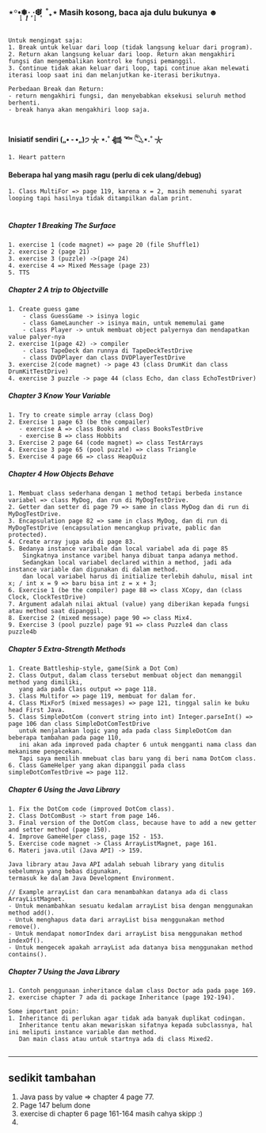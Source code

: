 ### ⋆꙳•̩̩͙❅*̩̩͙‧͙ ‧͙*̩̩͙❆ ͙͛ ˚₊⋆ Masih kosong, baca aja dulu bukunya ☻

#

#

```angular2html
Untuk mengingat saja:
1. Break untuk keluar dari loop (tidak langsung keluar dari program).
2. Return akan langsung keluar dari loop. Return akan mengakhiri fungsi dan mengembalikan kontrol ke fungsi pemanggil.
3. Continue tidak akan keluar dari loop, tapi continue akan melewati iterasi loop saat ini dan melanjutkan ke-iterasi berikutnya.

Perbedaan Break dan Return:
- return mengakhiri fungsi, dan menyebabkan eksekusi seluruh method berhenti.
- break hanya akan mengakhiri loop saja.
```

#                                                             

#### Inisiatif sendiri („• ֊ •„)੭ 𓇼 ⋆.˚ 𓆉 𓆝 𓆡⋆.˚ 𓇼

```
1. Heart pattern
```

#### Beberapa hal yang masih ragu (perlu di cek ulang/debug)

```angular2html
1. Class MultiFor => page 119, karena x = 2, masih memenuhi syarat looping tapi hasilnya tidak ditampilkan dalam print.
```

#

#

##### Chapter 1 Breaking The Surface

```
1. exercise 1 (code magnet) => page 20 (file Shuffle1)
2. exercise 2 (page 21)
3. exercise 3 (puzzle) ->(page 24) 
4. exercise 4 => Mixed Message (page 23)
5. TTS
```

##### Chapter 2 A trip to Objectville

```
1. Create guess game
    - class GuessGame -> isinya logic
    - class GameLauncher -> isinya main, untuk mememulai game
    - class Player -> untuk membuat object palyernya dan mendapatkan value palyer-nya
2. exercise 1(page 42) -> compiler
    - class TapeDeck dan runnya di TapeDeckTestDrive
    - class DVDPlayer dan class DVDPlayerTestDrive
3. exercise 2(code magnet) -> page 43 (class DrumKit dan class DrumKitTestDrive)
4. exercise 3 puzzle -> page 44 (class Echo, dan class EchoTestDriver)
```

##### Chapter 3 Know Your Variable

```
1. Try to create simple array (class Dog)
2. Exercise 1 page 63 (be the compailer)
   - exercise A => class Books and class BooksTestDrive
   - exercise B => class Hobbits
3. Exercise 2 page 64 (code magnet) => class TestArrays
4. Exercise 3 page 65 (pool puzzle) => class Triangle
5. Exercise 4 page 66 => class HeapQuiz
```

##### Chapter 4 How Objects Behave

```
1. Membuat class sederhana dengan 1 method tetapi berbeda instance variabel => class MyDog, dan run di MyDogTestDrive. 
2. Getter dan setter di page 79 => same in class MyDog dan di run di MyDogTestDrive.
3. Encapsulation page 82 => same in class MyDog, dan di run di MyDogTestDrive (encapsulation mencangkup private, pablic dan protected).
4. Create array juga ada di page 83.
5. Bedanya instance varibale dan local variabel ada di page 85 
    Singkatnya instance varibel hanya dibuat tanpa adanya method.
    Sedangkan local variabel declared within a method, jadi ada instance variable dan digunakan di dalam method.
    dan local variabel harus di initialize terlebih dahulu, misal int x; / int x = 9 => baru bisa int z = x + 3;
6. Exercise 1 (be the compiler) page 88 => class XCopy, dan (class Clock, ClockTestDrive)
7. Argument adalah nilai aktual (value) yang diberikan kepada fungsi atau method saat dipanggil.
8. Exercise 2 (mixed message) page 90 => class Mix4.
9. Exercise 3 (pool puzzle) page 91 => class Puzzle4 dan class puzzle4b
```

##### Chapter 5 Extra-Strength Methods

```
1. Create Battleship-style, game(Sink a Dot Com)
2. Class Output, dalam class tersebut membuat object dan memanggil method yang dimiliki,
   yang ada pada Class output => page 118.
3. Class Multifor => page 119, membuat for dalam for.
4. Class MixFor5 (mixed messages) => page 121, tinggal salin ke buku head First Java. 
5. Class SimpleDotCom (convert string into int) Integer.parseInt() => page 106 dan class SimpleDotComTestDrive
   untuk menjalankan logic yang ada pada class SimpleDotCom dan beberapa tambahan pada page 110,
   ini akan ada improved pada chapter 6 untuk mengganti nama class dan mekanisme pengecekan.
   Tapi saya memilih mmebuat clas baru yang di beri nama DotCom class. 
6. Class GameHelper yang akan dipanggil pada class simpleDotComTestDrive => page 112.
```

##### Chapter 6 Using the Java Library

```angular2html
1. Fix the DotCom code (improved DotCom class).
2. Class DotComBust -> start from page 146.
3. Final version of the DotCom class, because have to add a new getter and setter method (page 150).
4. Improve GameHelper class, page 152 - 153.
5. Exercise code magnet -> Class ArrayListMagnet, page 161.
6. Materi java.util (Java API) -> 159.

Java library atau Java API adalah sebuah library yang ditulis sebelumnya yang bebas digunakan,
termasuk ke dalam Java Development Environment.

// Example arrayList dan cara menambahkan datanya ada di class ArrayListMagnet.
- Untuk menambahkan sesuatu kedalam arrayList bisa dengan menggunakan method add().
- Untuk menghapus data dari arrayList bisa menggunakan method remove().
- Untuk mendapat nomorIndex dari arrayList bisa menggunakan method indexOf().
- Untuk mengecek apakah arrayList ada datanya bisa menggunakan method contains().

```

##### Chapter 7 Using the Java Library

```
1. Contoh penggunaan inheritance dalam class Doctor ada pada page 169.
2. exercise chapter 7 ada di package Inheritance (page 192-194).

Some important poin:
1. Inheritance di perlukan agar tidak ada banyak duplikat codingan.
   Inheritance tentu akan mewariskan sifatnya kepada subclassnya, hal ini meliputi instance variable dan method.
   Dan main class atau untuk startnya ada di class Mixed2.
    
```

----------------
sedikit tambahan
----------------

1. Java pass by value => chapter 4 page 77.
2. Page 147 belum done
3. exercise di chapter 6 page 161-164 masih cahya skipp :)
4. 
    













